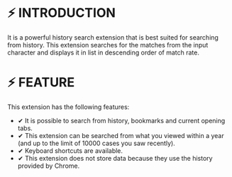 # ⚡️ INTRODUCTION
It is a powerful history search extension that is best suited for searching from history.
This extension searches for the matches from the input character and displays it in list in descending order of match rate.

# ⚡️ FEATURE
This extension has the following features:

- ✔ It is possible to search from history, bookmarks and current opening tabs.
- ✔ This extension can be searched from what you viewed within a year (and up to the limit of 10000 cases you saw recently).
- ✔ Keyboard shortcuts are available.
- ✔ This extension does not store data because they use the history provided by Chrome.
